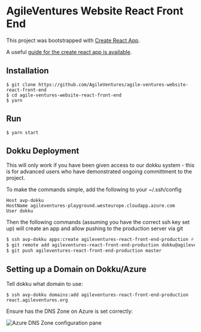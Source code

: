 AgileVentures Website React Front End
=====================================

This project was bootstrapped with [Create React App](https://github.com/facebookincubator/create-react-app).

A useful [guide for the create react app is available](https://github.com/facebookincubator/create-react-app/blob/master/packages/react-scripts/template/README.md).

Installation
------------

```
$ git clone https://github.com/AgileVentures/agile-ventures-website-react-front-end
$ cd agile-ventures-website-react-front-end
$ yarn
```

Run
---

```
$ yarn start
```

Dokku Deployment
-----------------

This will only work if you have been given access to our dokku system - this is for advanced users who have demonstrated ongoing committment to the project.

To make the commands simple, add the following to your ~/.ssh/config

```
Host avp-dokku
HostName agileventures-playground.westeurope.cloudapp.azure.com
User dokku
```
Then the following commands (assuming you have the correct ssh key set up) will create an app and allow pushing to the production server via git

```sh
$ ssh avp-dokku apps:create agileventures-react-front-end-production # if not yet created
$ git remote add agileventures-react-front-end-production dokku@agileventures-playground.westeurope.cloudapp.azure.com:agileventures-react-front-end-production    # assuming you are in local directory for this project -- only needed first time
$ git push agileventures-react-front-end-production master
```

Setting up a Domain on Dokku/Azure
----------------------------

Tell dokku what domain to use:
```
$ ssh avp-dokku domains:add agileventures-react-front-end-production react.agileventures.org
```

Ensure has the DNS Zone on Azure is set correctly:

![Azure DNS Zone configuration pane](https://dl.dropbox.com/s/dzgh7i3sn4wrxqz/Screenshot%202018-11-01%2013.32.30.png?dl=0)


